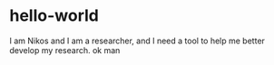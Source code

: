 # hello-world
I am Nikos and I am a researcher, and I need a tool to help me better develop my research. 
ok man
